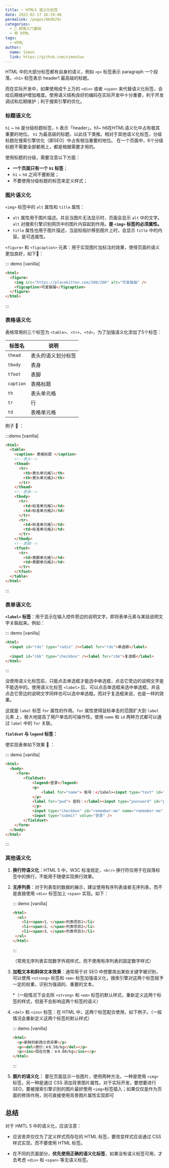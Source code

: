 ```yaml
---
title: ⚡️ HTML5 语义化标签
date: 2022-02-17 16:19:46
permalink: /pages/6bdb29/
categories: 
  - 🚶 前端入门基础
  - 🕸 HTML
tags: 
  - HTML
author: 
  name: Simon
  link: https://github.com/simon1uo
---
```




HTML 中的大部分标签都有自身的语义，例如 `<p>` 标签表示 paragraph 一个段落，`<h1>` 标签表示 header1 最高级的标题。

而在实际开发中，如果使用成千上万的 `<div>` 或者 `<span>` 来代替语义化标签，会给后期维护增加难度。使用语义结构良好的编码在实际开发中十分重要，利于开发调试和后期维护；利于搜索引擎的优化。



### 标题语义化

`h1` ~ `h6` 是分级标题标签，`h` 表示「header」。h1~ h6在HTML语义化中占有极其重要的地位。 `h1` 为最高级的标题，以此往下类推。相对于其他语义化标签，分级标题在搜索引擎优化（即SEO）中占有相当重要的地位。 在一个页面中，6个分级标题不需要全部都用上，都是根据需要才用的。

使用标题的分级，需要注意以下方面：

+ **一个页面只有一个 `h1` 标签**；
+ `h1` ~ `h6` 之间不要断层；
+ 不要使用分级标题的标签来定义样式；



### 图片语义化

`<img>` 标签中的 `alt` 属性和 `title` 属性：

+ `alt` 属性用于图片描述。并且当图片无法显示时，页面会显示 `alt` 中的文字。`alt`  对搜索引擎识别网页中的图片内容起到作用。**是 `<img>` 标签的必须属性。**
+ `title` 属性也用于图片描述，当鼠标指针移到图片上时，会显示 `title` 中的内容。是可选属性。

`<figure>` 和 `<figcaption>` 元素：用于实现图片加标注的效果，使得页面的语义更加良好，如下🌰：

::: demo [vanilla]

```html
<html>
  <figure>
    <img src="https://placekitten.com/200/200" alt="可爱猫猫" />
    <figcaption>可爱猫猫</figcaption>
  </figure>
</html>
```

:::



### 表格语义化

表格常用的三个标签为 `<table>`、`<tr>`、`<td>`，为了加强语义化添加了5个标签：

| 标签名    | 说明               |
| --------- | ------------------ |
| `thead`   | 表头的语义划分标签 |
| `tbody`   | 表身               |
| `tfoot`   | 表脚               |
| `caption` | 表格标题           |
| `th`      | 表头单元格         |
| `tr`      | 行                 |
| `td`      | 表格单元格         |

例子 🌰 ：

:::demo [vanilla]

```html
<html>
  <table>
    <caption> 表格标题 </caption> 
    <!--表头-->
    <thead>
      <tr>
        <th>表头单元格l</th>
        <th>表头单元格2</th> 
      </tr>
    </thead>
    <!--表身-->
    <tbody>
      <tr>
        <td>标准单元格l</td>
        <td>标准单元格2</td> 
      </tr>
      <tr>
        <td>标准单元格l</td>
        <td>标准单元格2</td>
      </tr>
    </tbody>
    <!--表脚-->
    <tfoot>
      <tr>
        <td>表脚单元格l</td>
        <td>表脚单元格2</td> 
      </tr>
    </tfoot>
  </table>
</html>
```

:::



### 表单语义化

**`<label>` 标签**：用于显示在输入控件旁边的说明文字，即将表单元素与某段说明文字关联起来。例如：

::: demo [vanilla]

```html
<html>
  <input id="rdo" type="radio" /><label for="rdo">单选框</label>
  
  <input id="cbk" type="checkbox" /><label for="cbk">复选框</label>
</html>
```

:::

没使用语义化标签前，只能点击单选框才能选中单选框，点击它旁边的说明文字是不能选中的。使用语义化标签 `<label>` 后，可以点击单选框来选中单选框，并且点击它旁边的说明文字同样也可以选中单选框。而对于复选框来说，也是一样的效果。

这就是 `label` 标签 `for` 属性的作用。`for` 属性使得鼠标单击的范围扩大到 `label` 元素 上，极大地提高了用户单击的可操作性。使用 `name` 和 `id` 两种方式都可以通过 `label` 中的 `for` 关联。



**`fieldset` 与 `legend` 标签：**

使实现表单如下效果 🌰 ：

::: demo [vanilla]

```html
<html>
  <body>
     <form>
        <fieldset>
            <legend>登录</legend>
            <p>
                <label for="name"> 账号：</1abel><input type="text" id="name" name="name" />
            </p>
            <label for="pwd"> 密码：</label><input type="password" id="pwd" name="pwd" />
            </p>
            <input type="checkbox" id="remember-me" name="remember-me" /> <label for="remember-me"> 记住我 </label>
            <input type="submit" value="登录" />
        </fieldset>
    </form>
  </body>
</html>
```

:::



### 其他语义化

1. **换行符语义化**：HTML 5 中，W3C 标准规定，`<br/>` 换行符仅用于在段落标签中的换行，不能用于随便实现换行效果。

2. **无序列表**：对于列表型的数据的展示，建议使用有序列表或者无序列表，而不是直接使用 `<div>` 标签加上 `<span>` 实现。如下：

   ::: demo [vanilla]

   ```html
   <html>
     <ul>
       <li><span>1、</span>列表项目1</li>
       <li><span>2、</span>列表项目2</li>
       <li><span>3、</span>列表项目3</li> 
   	</ul>
   </html>
   ```

   :::

   （常用无序列表实现数字外观样式，而不使用有序列表的固定数字样式）

3. **加粗文本和斜体文本效果**：通常用于对 SEO 中想要突出某些关键字被识别，可以使用 `<strong>` 标签和 `<em>` 标签加强语义化，搜索引擎对这两个标签赋予一定的权重，识别为强调的、重要的文本。

   *（一般情况下会去除 `<strong>` 和 `<em>` 标签的默认样式，重新定义这两个标签的样式，但是不会影响这两个标签的语义）

4. `<del>` 和 `<ins>` 标签：在 HTML 中，这两个标签配合使用，如下例子。（一般情况会重新定义这两个标签的默认样式） 

   ::: demo [vanilla]

   ```html
   <html>
     <p>新鲜的新西兰奇异果</p>
     <p><del>原价:￥6.50/kg</del></p>
     <p><ins>现在仅售：￥4.00/kg</ins></p>
   </html>
   ```

   :::

5. **图片的语义化：** 要在页面显示一张图片，使用两种方法，一种是使用 `<img>` 标签，另一种是通过 CSS 添加背景图片属性。对于实际开发，要想要进行 SEO，要被搜索引擎识别的图片最好使用 `<img>`标签插入；如果仅仅是作为页面的修饰作用，则可直接使用背景图片属性实现即可



## 总结

对于 HMTL 5 中的语义化，应该注意：

+ 应该舍弃仅仅为了定义样式而存在的 HTML 标签，要改变样式应该通过 CSS 样式实现，而不要使用 HTML 标签。

+ 在不同的页面部分，**优先使用正确的语义化标签**，如果没有语义标签可用，才去考虑 `<div>` 和 `<span>` 等无语义标签。



